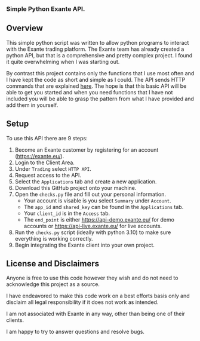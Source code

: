 ### Simple Python Exante API.

## Overview

This simple python script was written to allow python programs to interact with
the Exante trading platform. The Exante team has already created a python API, 
but that is a comprehensive and pretty complex project. I found it quite 
overwhelming when I was starting out.

By contrast this project contains only the functions that I use most often and I
have kept the code as short and simple as I could. The API sends HTTP commands
that are explained [here](https://api-live.exante.eu/api-docs/). The hope is 
that this basic API will be able to get you started and when you need functions 
that I have not included you will be able to grasp the pattern from what I have 
provided and add them in yourself.

## Setup

To use this API there are 9 steps:

1. Become an Exante customer by registering for an account (https://exante.eu/).
2. Login to the Client Area.
3. Under `Trading` select `HTTP API`.
4. Request access to the API.
5. Select the `Applications` tab and create a new application.
6. Download this GitHub project onto your machine.
7. Open the `checks.py` file and fill out your personal information.
    - Your account is visable is you select `Summary` under `Account`.
    - The `app_id` and `shared_key` can be found in the `Applications` tab.
    - Your `client_id` is in the `Access` tab.
    - The `end_point` is either https://api-demo.exante.eu/ for demo accounts or 
    https://api-live.exante.eu/ for live accounts.
8. Run the `checks.py` script (ideally with python 3.10) to make sure everything 
is working correctly.
9. Begin integrating the Exante client into your own project.

## License and Disclaimers

Anyone is free to use this code however they wish and do not need to acknowledge
this project as a source.

I have endeavored to make this code work on a best efforts basis only and 
disclaim all legal responsibility if it does not work as intended.

I am not associated with Exante in any way, other than being one of their
clients.

I am happy to try to answer questions and resolve bugs.
